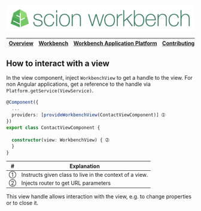 ![SCION Workbench](/resources/site/logo/scion-workbench-banner.png)

[Overview][menu-overview] | [Workbench][menu-workbench] | [Workbench&nbsp;Application&nbsp;Platform][menu-workbench-application-platform] | [Contributing][menu-contributing] | [Changelog][menu-changelog] | [Sponsoring][menu-sponsoring] | [Links][menu-links]
|---|---|---|---|---|---|---|

## How to interact with a view
In the view component, inject `WorkbenchView` to get a handle to the view. For non Angular applications, get a reference to the handle via `Platform.getService(ViewService)`.

```typescript
@Component({
  ...
  providers: [provideWorkbenchView(ContactViewComponent)] ➀
})
export class ContactViewComponent {

  constructor(view: WorkbenchView) { ➁
  }
}
```
|#|Explanation|
|-|-|
|➀|Instructs given class to live in the context of a view.|
|➁|Injects router to get URL parameters|

This view handle allows interaction with the view, e.g. to change properties or to close it.

[menu-overview]: /README.md
[menu-workbench]: /resources/site/workbench.md
[menu-workbench-application-platform]: /resources/site/workbench-application-platform.md
[menu-contributing]: /CONTRIBUTING.md
[menu-changelog]: /resources/site/changelog.md
[menu-sponsoring]: /resources/site/sponsors.md
[menu-links]: /resources/site/links.md